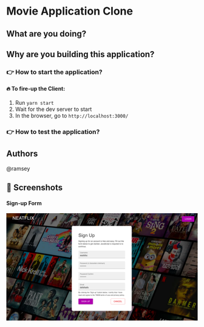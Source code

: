 # Movie Application Clone

## What are you doing?
## Why are you building this application?

### 👉 How to start the application?

#### 🔥 To fire-up the Client:

1. Run `yarn start`
2. Wait for the dev server to start
3. In the browser, go to `http://localhost:3000/`

### 👉 How to test the application?


## Authors

@ramsey
## 📸 Screenshots

#### **Sign-up Form**

<img src="assets/images/signup-page.png" alt="Sign-up Form" />
